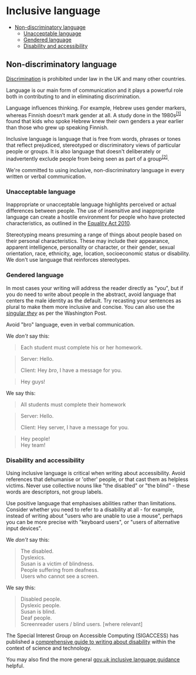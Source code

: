 # Inclusive language

* [Non-discriminatory language](#non-discriminatory-language)
    * [Unacceptable language](#unacceptable-language)
    * [Gendered language](#gendered-language)
    * [Disability and accessibility](#disability-and-accessibility)


## Non-discriminatory language

[Discrimination](https://en.wikipedia.org/wiki/Discrimination) is prohibited under law in the UK and many other countries.

Language is our main form of communication and it plays a powerful role both in contributing to and in eliminating discrimination.

Language influences thinking. For example, Hebrew uses gender markers, whereas Finnish doesn’t mark gender at all. A study done in the 1980s<sup>[\[1\]][wiley]</sup> found that kids who spoke Hebrew knew their own genders a year earlier than those who grew up speaking Finnish.

Inclusive language is language that is free from words, phrases or tones that reflect prejudiced, stereotyped or discriminatory views of particular people or groups. It is also language that doesn't deliberately or inadvertently exclude people from being seen as part of a group<sup>[\[2\]][govau]</sup>.

We're committed to using inclusive, non-discriminatory language in every written or verbal communication.


### Unacceptable language

Inappropriate or unacceptable language highlights perceived or actual differences between people. The use of insensitive and inappropriate language can create a hostile environment for people who have protected characteristics, as outlined in the [Equality Act 2010](http://www.legislation.gov.uk/ukpga/2010/15/contents).

Stereotyping means presuming a range of things about people based on their personal characteristics. These may include their appearance, apparent intelligence, personality or character, or their gender, sexual orientation, race, ethnicity, age, location, socioeconomic status or disability. We don't use language that reinforces stereotypes.


### Gendered language

In most cases your writing will address the reader directly as "you", but if you do need to write about people in the abstract, avoid language that centers the male identity as the default. Try recasting your sentences as plural to make them more inclusive and concise. You can also use the [singular _they_](http://www.poynter.org/2015/the-washington-post-will-allow-singular-they/387542/) as per the Washington Post.

Avoid "bro" language, even in verbal communication. 

We _don't_ say this:
> Each student must complete his or her homework.

> Server: Hello.
>
> Client: Hey _bro_, I have a message for you.

> Hey guys!

We say this:
> All students must complete their homework

> Server: Hello.
>
> Client: Hey server, I have a message for you.

> Hey people!  
> Hey team!


### Disability and accessibility

Using inclusive language is critical when writing about accessibility. Avoid references that dehumanise or 'other' people, or that cast them as helpless victims. Never use collective nouns like "the disabled" or "the blind" - these words are descriptors, not group labels.

Use positive language that emphasises abilities rather than limitations. Consider whether you need to refer to a disability at all - for example, instead of writing about "users who are unable to use a mouse", perhaps you can be more precise with "keyboard users", or "users of alternative input devices".

We _don't_ say this:

> The disabled.  
> Dyslexics.  
> Susan is a victim of blindness.  
> People suffering from deafness.  
> Users who cannot see a screen.  

We say this:

> Disabled people.  
> Dyslexic people.  
> Susan is blind.  
> Deaf people.  
> Screenreader users / blind users. [where relevant]

The Special Interest Group on Accessible Computing (SIGACCESS) has published a [comprehensive guide to writing about disability](http://www.sigaccess.org/welcome-to-sigaccess/resources/accessible-writing-guide/) within the context of science and technology.

You may also find the more general [gov.uk inclusive language guidance](https://www.gov.uk/government/publications/inclusive-communication/inclusive-language-words-to-use-and-avoid-when-writing-about-disability) helpful.


[govau]: https://www.education.tas.gov.au/documentcentre/Documents/Guidelines-for-Inclusive-Language.pdf "Guidelines for Inclusive Language"
[hemingway]: http://www.hemingwayapp.com/
[wiley]: http://onlinelibrary.wiley.com/doi/10.1111/j.1467-1770.1982.tb00973.x/abstract "Language environment and gender identity attainment"